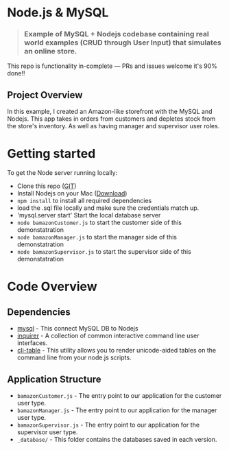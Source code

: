 # Node.js & MySQL
> ### Example of MySQL + Nodejs codebase containing real world examples (CRUD through User Input) that simulates an online store. 

This repo is functionality in-complete — PRs and issues welcome it's 90% done!!

## Project Overview

In this example, I created an Amazon-like storefront with the MySQL and Nodejs. This app takes in orders from customers and depletes stock from the store's inventory. As well as having manager and supervisor user roles.

# Getting started

To get the Node server running locally:

- Clone this repo ([GIT](https://github.com/dointhedev/Node.js-MySQL-CLI-APP.git))
- Install Nodejs on your Mac ([Download](https://www.dyclassroom.com/howto-mac/how-to-install-nodejs-and-npm-on-mac-using-homebrew))
- `npm install` to install all required dependencies
- load the .sql file locally and make sure the credentials match up. 
- 'mysql.server start' Start the local database server
- `node bamazonCustomer.js` to start the customer side of this demonstatration
- `node bamazonManager.js` to start the manager side of this demonstatration
- `node bamazonSupervisor.js` to start the supervisor side of this demonstatration

# Code Overview

## Dependencies

- [mysql](https://www.npmjs.com/package/mysql) - This connect MySQL DB to Nodejs
- [inquirer](https://www.npmjs.com/package/inquirer) - A collection of common interactive command line user interfaces.
- [cli-table](https://www.npmjs.com/package/cli-table) - This utility allows you to render unicode-aided tables on the command line from your node.js scripts.

## Application Structure

- `bamazonCustomer.js` - The entry point to our application for the customer user type.
- `bamazonManager.js` - The entry point to our application for the manager user type.
- `bamazonSupervisor.js` - The entry point to our application for the supervisor user type.
- `_database/` - This folder contains the databases saved in each version.



